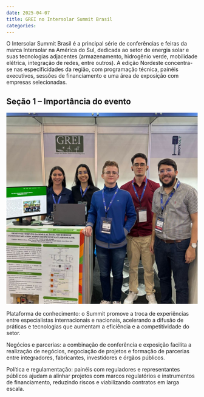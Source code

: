 ```yaml
---
date: 2025-04-07
title: GREI no Intersolar Summit Brasil
categories: 
---
```


O Intersolar Summit Brasil é a principal série de conferências e feiras da marca Intersolar na América do Sul, dedicada ao setor de energia solar e suas tecnologias adjacentes (armazenamento, hidrogênio verde, mobilidade elétrica, integração de redes, entre outros). A edição Nordeste concentra-se nas especificidades da região, com programação técnica, painéis executivos, sessões de financiamento e uma área de exposição com empresas selecionadas. 

## Seção 1 – Importância do evento


![Foto-1](/images/SUM.jpg)

Plataforma de conhecimento: o Summit promove a troca de experiências entre especialistas internacionais e nacionais, acelerando a difusão de práticas e tecnologias que aumentam a eficiência e a competitividade do setor.

Negócios e parcerias: a combinação de conferência e exposição facilita a realização de negócios, negociação de projetos e formação de parcerias entre integradores, fabricantes, investidores e órgãos públicos. 

Política e regulamentação: painéis com reguladores e representantes públicos ajudam a alinhar projetos com marcos regulatórios e instrumentos de financiamento, reduzindo riscos e viabilizando contratos em larga escala. 
